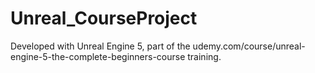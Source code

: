 # Unreal_CourseProject

Developed with Unreal Engine 5, part of the udemy.com/course/unreal-engine-5-the-complete-beginners-course training.
